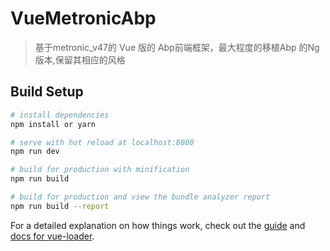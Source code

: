 # VueMetronicAbp

> 基于metronic_v47的 Vue 版的 Abp前端框架，最大程度的移植Abp 的Ng 版本,保留其相应的风格


## Build Setup

``` bash
# install dependencies
npm install or yarn

# serve with hot reload at localhost:8080
npm run dev

# build for production with minification
npm run build

# build for production and view the bundle analyzer report
npm run build --report
```

For a detailed explanation on how things work, check out the [guide](http://vuejs-templates.github.io/webpack/) and [docs for vue-loader](http://vuejs.github.io/vue-loader).


